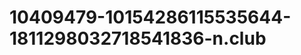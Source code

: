 10409479-10154286115535644-1811298032718541836-n.club
=====================================================
